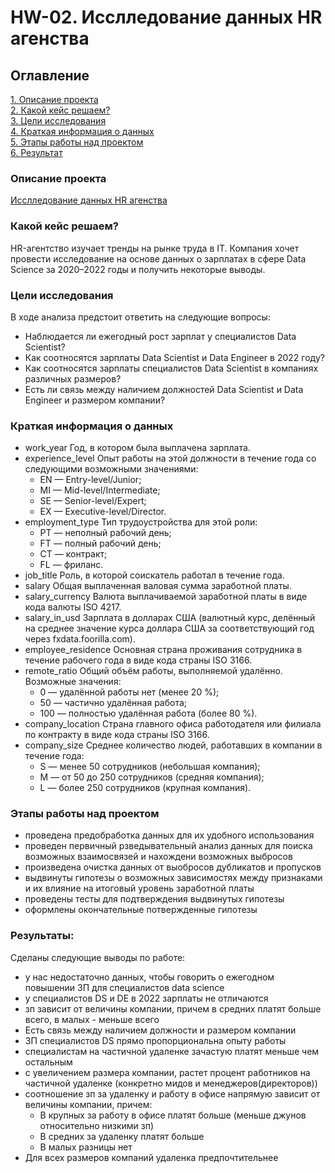 # HW-02. Исслледование данных HR агенства

## Оглавление  
[1. Описание проекта](README.md#Описание-проекта)  
[2. Какой кейс решаем?](README.md#Какой-кейс-решаем)  
[3. Цели исследования](README.md#Цели-исследования)  
[4. Краткая информация о данных](README.md#Краткая-информация-о-данных)  
[5. Этапы работы над проектом](README.md#Этапы-работы-над-проектом)  
[6. Результат](README.md#Результаты)    


### Описание проекта    
[Исслледование данных HR агенства](https://drive.google.com/file/d/1xpeAp4Fh0JOlOkAl0BWj13qD_n0V2Z15/view?usp=sharing) 



### Какой кейс решаем?    
HR-агентство изучает тренды на рынке труда в IT. Компания хочет провести исследование на основе данных о зарплатах в сфере Data Science за 2020–2022 годы и получить некоторые выводы.

### Цели исследования
В ходе анализа предстоит ответить на следующие вопросы:

- Наблюдается ли ежегодный рост зарплат у специалистов Data Scientist?
- Как соотносятся зарплаты Data Scientist и Data Engineer в 2022 году?
- Как соотносятся зарплаты специалистов Data Scientist в компаниях различных размеров?
- Есть ли связь между наличием должностей Data Scientist и Data Engineer и размером компании?

### Краткая информация о данных
- work_year	Год, в котором была выплачена зарплата.
- experience_level	Опыт работы на этой должности в течение года со следующими возможными значениями:
    - EN — Entry-level/Junior;
    - MI — Mid-level/Intermediate;
    - SE — Senior-level/Expert;
    - EX — Executive-level/Director.
- employment_type	Тип трудоустройства для этой роли:
    - PT — неполный рабочий день;
    - FT — полный рабочий день;
    - CT — контракт;
    - FL — фриланс.
- job_title	Роль, в которой соискатель работал в течение года.
- salary	Общая выплаченная валовая сумма заработной платы.
- salary_currency	Валюта выплачиваемой заработной платы в виде кода валюты ISO 4217.
- salary_in_usd	Зарплата в долларах США (валютный курс, делённый на среднее значение курса доллара США за соответствующий год через fxdata.foorilla.com).
- employee_residence	Основная страна проживания сотрудника в течение рабочего года в виде кода страны ISO 3166.
- remote_ratio	Общий объём работы, выполняемой удалённо. Возможные значения:
    - 0 — удалённой работы нет (менее 20 %);
    - 50 — частично удалённая работа;
    - 100 — полностью удалённая работа (более 80 %).
- company_location	Страна главного офиса работодателя или филиала по контракту в виде кода страны ISO 3166.
- company_size	Среднее количество людей, работавших в компании в течение года:
    - S — менее 50 сотрудников (небольшая компания);
    - M — от 50 до 250 сотрудников (средняя компания);
    - L — более 250 сотрудников (крупная компания).

### Этапы работы над проектом  
- проведена предобработка данных для их удобного использования 
- проведен первичный рзведывательный анализ данных для поиска возможных взаимосвязей и нахождени возможных выбросов
- произведена очистка данных от выобросов дубликатов и пропусков
- выдвинуты гипотезы о возможных зависимостях между признаками и их влияние на итоговый уровень заработной платы 
- проведены тесты для подтверждения выдвинутых гипотезы 
- оформлены окончательные потвержденные гипотезы

### Результаты:  
Сделаны следующие выводы по работе:
- у нас недостаточно данных, чтобы говорить о ежегодном повышении ЗП для специалистов data science
- у специалистов DS и DE в 2022 зарплаты не отличаются 
- зп зависит от величины компании, причем в средних платят больше всего, в малых - меньше всего 
- Есть связь между наличием должности и размером компании
- ЗП специалистов DS прямо пропорциональна опыту работы
- специалистам на частичной удаленке зачастую платят меньше чем остальным
- с увеличением размера компании, растет процент работников на частичной удаленке (конкретно мидов и менеджеров(директоров)) 
- соотношение зп за удаленку и работу в офисе напрямую зависит от величины компании, причем:
    - В крупных за работу в офисе платят больше (меньше джунов относительно низкими зп)
    - В средних за удаленку платят больше 
    - В малых разницы нет 
- Для всех размеров компаний удаленка предпочтительнее 



